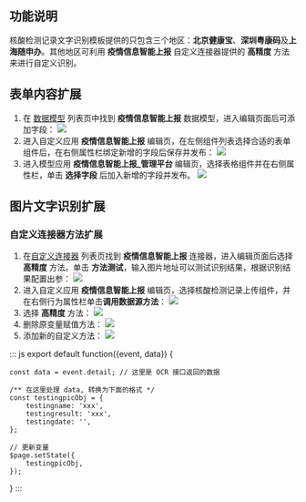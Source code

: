 ## 功能说明

核酸检测记录文字识别模板提供的只包含三个地区：**北京健康宝**、**深圳粤康码**及**上海随申办**。其他地区可利用 **疫情信息智能上报** 自定义连接器提供的 **高精度** 方法来进行自定义识别。

## 表单内容扩展

1. 在 [数据模型](https://console.cloud.tencent.com/lowcode/datasource/model) 列表页中找到 **疫情信息智能上报** 数据模型，进入编辑页面后可添加字段：
![](https://qcloudimg.tencent-cloud.cn/raw/9da67d6a6ec54b02900fc41fca9ef141.png)
2. 进入自定义应用 **疫情信息智能上报** 编辑页，在左侧组件列表选择合适的表单组件后，在右侧属性栏绑定新增的字段后保存并发布：
![](https://qcloudimg.tencent-cloud.cn/raw/35343b45ceba5e230952ebb4963c9358.png)
3. 进入模型应用 **疫情信息智能上报\_管理平台** 编辑页，选择表格组件并在右侧属性栏，单击 **选择字段** 后加入新增的字段并发布。
![](https://qcloudimg.tencent-cloud.cn/raw/02d5ccdaf9991fb16d33fc0953dc0383.png)


## 图片文字识别扩展

### 自定义连接器方法扩展

1. 在[自定义连接器](https://console.cloud.tencent.com/lowcode/datasource/custom-connector) 列表页找到 **疫情信息智能上报** 连接器，进入编辑页面后选择 **高精度** 方法。单击 **方法测试**，输入图片地址可以测试识别结果，根据识别结果配置出参：
![](https://qcloudimg.tencent-cloud.cn/raw/4da24b5802609f217e1292318e392c0f.png)
2. 进入自定义应用 **疫情信息智能上报** 编辑页，选择核酸检测记录上传组件，并在右侧行为属性栏单击**调用数据源方法**：
![](https://qcloudimg.tencent-cloud.cn/raw/ec5f74466099de39a9c9e5cf4e862994.png)
3. 选择 **高精度** 方法：
![](https://qcloudimg.tencent-cloud.cn/raw/f55ad5d5bfce1efb704602e433466a0f.png)
4. 删除原变量赋值方法：
![](https://qcloudimg.tencent-cloud.cn/raw/00c5d490813ded94b41a01adfdd42feb.png)
5. 添加新的自定义方法：
![](https://qcloudimg.tencent-cloud.cn/raw/47e964bd2188b47ab6e7472b5cf56d43.png)
<dx-codeblock>
:::  js
export default function({event, data}) {

    const data = event.detail; // 这里是 OCR 接口返回的数据

    /** 在这里处理 data, 转换为下面的格式 */
    const testingpicObj = {
        testingname: 'xxx',
        testingresult: 'xxx',
        testingdate: '',
    };

    // 更新变量
    $page.setState({
        testingpicObj,
    });
}
:::
</dx-codeblock>


